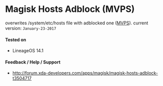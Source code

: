 # Magisk Hosts Adblock (MVPS)

overwrites /system/etc/hosts file with adblocked one ([MVPS](http://winhelp2002.mvps.org/hosts.htm)).
current version: `January-23-2017`

#### Tested on
* LineageOS 14.1

#### Feedback / Help / Support
* http://forum.xda-developers.com/apps/magisk/magisk-hosts-adblock-t3504717
